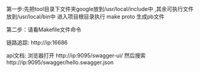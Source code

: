 
第一步:先把tool目录下文件夹google放到/usr/local/include中 ,其余可执行文件放到/usr/local/bin中 进入项目根目录执行 make proto 生成pb文件

第二步：请看Makefile文件命令

链路追踪:
 http://ip:16686

api文档:
    浏览器打开 http://ip:9095/swagger-ui/  然后搜索  http://ip:9095/swagger/hello.swagger.json
        
